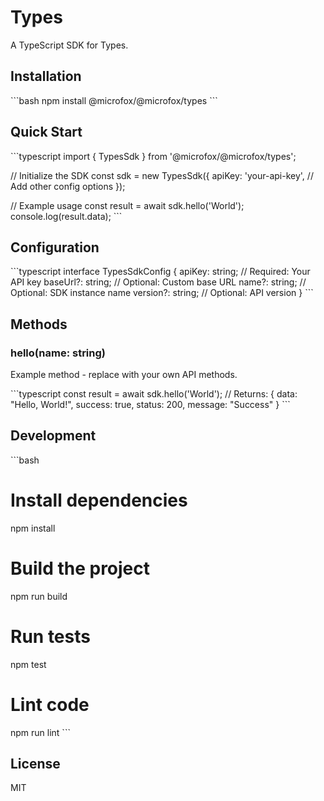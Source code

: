 # Types

<!-- Add your project description here -->
A TypeScript SDK for Types.

## Installation

\`\`\`bash
npm install @microfox/@microfox/types
\`\`\`

## Quick Start

\`\`\`typescript
import { TypesSdk } from '@microfox/@microfox/types';

// Initialize the SDK
const sdk = new TypesSdk({
  apiKey: 'your-api-key',
  // Add other config options
});

// Example usage
const result = await sdk.hello('World');
console.log(result.data);
\`\`\`

## Configuration

\`\`\`typescript
interface TypesSdkConfig {
  apiKey: string;        // Required: Your API key
  baseUrl?: string;      // Optional: Custom base URL
  name?: string;         // Optional: SDK instance name
  version?: string;      // Optional: API version
}
\`\`\`

## Methods

### hello(name: string)

Example method - replace with your own API methods.

\`\`\`typescript
const result = await sdk.hello('World');
// Returns: { data: "Hello, World!", success: true, status: 200, message: "Success" }
\`\`\`

<!-- 
## TODO: Add your API documentation here

### getData(id: string)
\`\`\`typescript
const data = await sdk.getData('123');
\`\`\`

### createItem(item: object)
\`\`\`typescript
const result = await sdk.createItem({ name: 'Example' });
\`\`\`
-->

## Development

\`\`\`bash
# Install dependencies
npm install

# Build the project
npm run build

# Run tests
npm test

# Lint code
npm run lint
\`\`\`

## License

MIT
